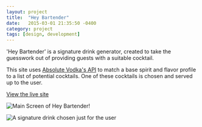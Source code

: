 ```yaml
---
layout: project
title:  "Hey Bartender"
date:   2015-03-01 21:35:50 -0400
category: project
tags: [design, development]
---
```


'Hey Bartender' is a signature drink generator, created to take the guesswork out of providing guests with a suitable cocktail.

This site uses [Absolute Vodka's API](http://addb.absolutdrinks.com/docs/) to match a base spirit and flavor profile to a list of potential cocktails. One of these cocktails is chosen and served up to the user. 

<p class="download-link">
<a href="https://jveens.github.io/heybartender">View the live site</a>
</p> 

![Main Screen of Hey Bartender!]({{site.url}}/assets/2015/03/heybartender/main.png)

![A signature drink chosen just for the user]({{site.url}}/assets/2015/03/heybartender/drink.png)